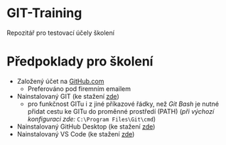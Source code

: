 # GIT-Training
Repozitář pro testovací účely školení

# Předpoklady pro školení
- Založený účet na [GitHub.com](https://github.com/)
  - Preferováno pod firemním emailem
- Nainstalovaný GIT (ke stažení [zde](https://git-scm.com/downloads))
  - pro funkčnost GITu i z jiné příkazové řádky, než *Git Bash* je nutné přidat cestu ke GITu do proměnné prostředí (PATH) (*při výchozí konfiguraci zde:* ```C:\Program Files\Git\cmd```)
- Nainstalovaný GitHub Desktop (ke stažení [zde](https://desktop.github.com/))
- Nainstalovaný VS Code (ke stažení [zde](https://code.visualstudio.com/download))


